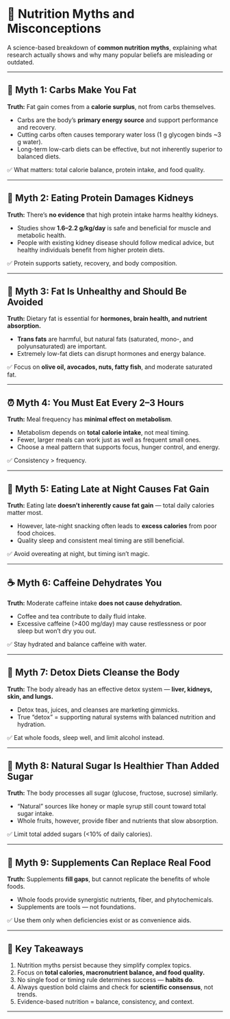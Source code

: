 # 🧪 Nutrition Myths and Misconceptions

A science-based breakdown of **common nutrition myths**, explaining what research actually shows and why many popular beliefs are misleading or outdated.

---

## 🍞 Myth 1: Carbs Make You Fat

**Truth:** Fat gain comes from a **calorie surplus**, not from carbs themselves.

- Carbs are the body’s **primary energy source** and support performance and recovery.  
- Cutting carbs often causes temporary water loss (1 g glycogen binds ~3 g water).  
- Long-term low-carb diets can be effective, but not inherently superior to balanced diets.

✅ What matters: total calorie balance, protein intake, and food quality.

---

## 🥩 Myth 2: Eating Protein Damages Kidneys

**Truth:** There’s **no evidence** that high protein intake harms healthy kidneys.

- Studies show **1.6–2.2 g/kg/day** is safe and beneficial for muscle and metabolic health.  
- People with existing kidney disease should follow medical advice, but healthy individuals benefit from higher protein diets.

✅ Protein supports satiety, recovery, and body composition.

---

## 🧈 Myth 3: Fat Is Unhealthy and Should Be Avoided

**Truth:** Dietary fat is essential for **hormones, brain health, and nutrient absorption.**

- **Trans fats** are harmful, but natural fats (saturated, mono-, and polyunsaturated) are important.  
- Extremely low-fat diets can disrupt hormones and energy balance.

✅ Focus on **olive oil, avocados, nuts, fatty fish**, and moderate saturated fat.

---

## ⏰ Myth 4: You Must Eat Every 2–3 Hours

**Truth:** Meal frequency has **minimal effect on metabolism**.

- Metabolism depends on **total calorie intake**, not meal timing.  
- Fewer, larger meals can work just as well as frequent small ones.  
- Choose a meal pattern that supports focus, hunger control, and energy.

✅ Consistency > frequency.

---

## 🌙 Myth 5: Eating Late at Night Causes Fat Gain

**Truth:** Eating late **doesn’t inherently cause fat gain** — total daily calories matter most.

- However, late-night snacking often leads to **excess calories** from poor food choices.  
- Quality sleep and consistent meal timing are still beneficial.

✅ Avoid overeating at night, but timing isn’t magic.

---

## ☕ Myth 6: Caffeine Dehydrates You

**Truth:** Moderate caffeine intake **does not cause dehydration.**

- Coffee and tea contribute to daily fluid intake.  
- Excessive caffeine (>400 mg/day) may cause restlessness or poor sleep but won’t dry you out.

✅ Stay hydrated and balance caffeine with water.

---

## 🧃 Myth 7: Detox Diets Cleanse the Body

**Truth:** The body already has an effective detox system — **liver, kidneys, skin, and lungs.**

- Detox teas, juices, and cleanses are marketing gimmicks.  
- True “detox” = supporting natural systems with balanced nutrition and hydration.

✅ Eat whole foods, sleep well, and limit alcohol instead.

---

## 🥦 Myth 8: Natural Sugar Is Healthier Than Added Sugar

**Truth:** The body processes all sugar (glucose, fructose, sucrose) similarly.

- “Natural” sources like honey or maple syrup still count toward total sugar intake.  
- Whole fruits, however, provide fiber and nutrients that slow absorption.

✅ Limit total added sugars (<10% of daily calories).

---

## 💊 Myth 9: Supplements Can Replace Real Food

**Truth:** Supplements **fill gaps**, but cannot replicate the benefits of whole foods.

- Whole foods provide synergistic nutrients, fiber, and phytochemicals.  
- Supplements are tools — not foundations.

✅ Use them only when deficiencies exist or as convenience aids.

---

## 🧠 Key Takeaways

1. Nutrition myths persist because they simplify complex topics.  
2. Focus on **total calories, macronutrient balance, and food quality.**  
3. No single food or timing rule determines success — **habits do**.  
4. Always question bold claims and check for **scientific consensus**, not trends.  
5. Evidence-based nutrition = balance, consistency, and context.

---
